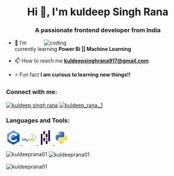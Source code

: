 <h1 align="center">Hi 👋, I'm kuldeep Singh Rana</h1>
<h3 align="center">A passionate frontend developer from India</h3>

<img align="right" alt="coding" width="400" src="https://user-images.githubusercontent.com/55389276/140866485-8fb1c876-9a8f-4d6a-98dc-08c4981eaf70.gif">

- 🌱 I’m currently learning **Power Bi || Machine Learning**

- 📫 How to reach me **kuldeepsinghrana917@gmail.com**

- ⚡ Fun fact **I am curious to learning new things!!**

<h3 align="left">Connect with me:</h3>
<p align="left">
<a href="https://linkedin.com/in/kuldeep singh rana" target="blank"><img align="center" src="https://raw.githubusercontent.com/rahuldkjain/github-profile-readme-generator/master/src/images/icons/Social/linked-in-alt.svg" alt="kuldeep singh rana" height="30" width="40" /></a>
<a href="https://instagram.com/kuldeep_rana._1" target="blank"><img align="center" src="https://raw.githubusercontent.com/rahuldkjain/github-profile-readme-generator/master/src/images/icons/Social/instagram.svg" alt="kuldeep_rana._1" height="30" width="40" /></a>
</p>

<h3 align="left">Languages and Tools:</h3>
<p align="left"> <a href="https://www.cprogramming.com/" target="_blank" rel="noreferrer"> <img src="https://raw.githubusercontent.com/devicons/devicon/master/icons/c/c-original.svg" alt="c" width="40" height="40"/> </a> <a href="https://www.mysql.com/" target="_blank" rel="noreferrer"> <img src="https://raw.githubusercontent.com/devicons/devicon/master/icons/mysql/mysql-original-wordmark.svg" alt="mysql" width="40" height="40"/> </a> <a href="https://pandas.pydata.org/" target="_blank" rel="noreferrer"> <img src="https://raw.githubusercontent.com/devicons/devicon/2ae2a900d2f041da66e950e4d48052658d850630/icons/pandas/pandas-original.svg" alt="pandas" width="40" height="40"/> </a> <a href="https://www.python.org" target="_blank" rel="noreferrer"> <img src="https://raw.githubusercontent.com/devicons/devicon/master/icons/python/python-original.svg" alt="python" width="40" height="40"/> </a> </p>

<p><img align="left" src="https://github-readme-stats.vercel.app/api/top-langs?username=kuldeeprana01&show_icons=true&locale=en&layout=compact" alt="kuldeeprana01" /></p>

<p>&nbsp;<img align="center" src="https://github-readme-stats.vercel.app/api?username=kuldeeprana01&show_icons=true&locale=en" alt="kuldeeprana01" /></p>

<p><img align="center" src="https://github-readme-streak-stats.herokuapp.com/?user=kuldeeprana01&" alt="kuldeeprana01" /></p>
